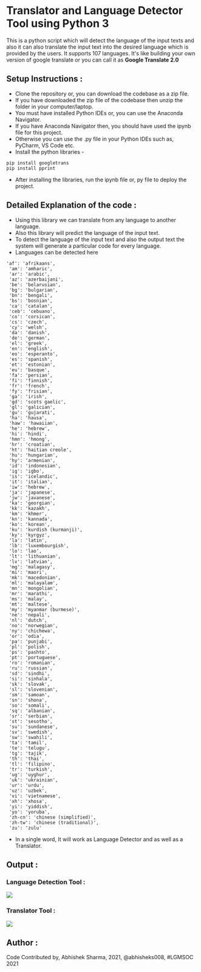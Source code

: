 # Translator and Language Detector Tool using Python 3
This is a python script which will detect the language of the input texts and also it can also translate the input text into the desired language which is provided by the users. It supports 107 languages.
It's like building your own version of google translate or you can call it as **Google Translate 2.0**

## Setup Instructions :
- Clone the repository or, you can download the codebase as a zip file.
- If you have downloaded the zip file of the codebase then unzip the folder in your computer/laptop.
- You must have installed Python IDEs or, you can use the Anaconda Navigator.
- If you have Anaconda Navigator then, you should have used the ipynb file for this project.
- Otherwise you can use the .py file in your Python IDEs such as, PyCharm, VS Code etc.
- Install the python libraries -
```
pip install googletrans
pip install pprint
```
- After installing the libraries, run the ipynb file or, py file to deploy the project.

## Detailed Explanation of the code :
- Using this library we can translate from any language to another language.
- Also this library will predict the language of the input text.
- To detect the language of the input text and also the output text the system will generate a particular code for every language.
- Languages can be detected here
```
'af': 'afrikaans',
 'am': 'amharic',
 'ar': 'arabic',
 'az': 'azerbaijani',
 'be': 'belarusian',
 'bg': 'bulgarian',
 'bn': 'bengali',
 'bs': 'bosnian',
 'ca': 'catalan',
 'ceb': 'cebuano',
 'co': 'corsican',
 'cs': 'czech',
 'cy': 'welsh',
 'da': 'danish',
 'de': 'german',
 'el': 'greek',
 'en': 'english',
 'eo': 'esperanto',
 'es': 'spanish',
 'et': 'estonian',
 'eu': 'basque',
 'fa': 'persian',
 'fi': 'finnish',
 'fr': 'french',
 'fy': 'frisian',
 'ga': 'irish',
 'gd': 'scots gaelic',
 'gl': 'galician',
 'gu': 'gujarati',
 'ha': 'hausa',
 'haw': 'hawaiian',
 'he': 'hebrew',
 'hi': 'hindi',
 'hmn': 'hmong',
 'hr': 'croatian',
 'ht': 'haitian creole',
 'hu': 'hungarian',
 'hy': 'armenian',
 'id': 'indonesian',
 'ig': 'igbo',
 'is': 'icelandic',
 'it': 'italian',
 'iw': 'hebrew',
 'ja': 'japanese',
 'jw': 'javanese',
 'ka': 'georgian',
 'kk': 'kazakh',
 'km': 'khmer',
 'kn': 'kannada',
 'ko': 'korean',
 'ku': 'kurdish (kurmanji)',
 'ky': 'kyrgyz',
 'la': 'latin',
 'lb': 'luxembourgish',
 'lo': 'lao',
 'lt': 'lithuanian',
 'lv': 'latvian',
 'mg': 'malagasy',
 'mi': 'maori',
 'mk': 'macedonian',
 'ml': 'malayalam',
 'mn': 'mongolian',
 'mr': 'marathi',
 'ms': 'malay',
 'mt': 'maltese',
 'my': 'myanmar (burmese)',
 'ne': 'nepali',
 'nl': 'dutch',
 'no': 'norwegian',
 'ny': 'chichewa',
 'or': 'odia',
 'pa': 'punjabi',
 'pl': 'polish',
 'ps': 'pashto',
 'pt': 'portuguese',
 'ro': 'romanian',
 'ru': 'russian',
 'sd': 'sindhi',
 'si': 'sinhala',
 'sk': 'slovak',
 'sl': 'slovenian',
 'sm': 'samoan',
 'sn': 'shona',
 'so': 'somali',
 'sq': 'albanian',
 'sr': 'serbian',
 'st': 'sesotho',
 'su': 'sundanese',
 'sv': 'swedish',
 'sw': 'swahili',
 'ta': 'tamil',
 'te': 'telugu',
 'tg': 'tajik',
 'th': 'thai',
 'tl': 'filipino',
 'tr': 'turkish',
 'ug': 'uyghur',
 'uk': 'ukrainian',
 'ur': 'urdu',
 'uz': 'uzbek',
 'vi': 'vietnamese',
 'xh': 'xhosa',
 'yi': 'yiddish',
 'yo': 'yoruba',
 'zh-cn': 'chinese (simplified)',
 'zh-tw': 'chinese (traditional)',
 'zu': 'zulu'
 ```
- In a single word, It will work as Language Detector and as well as a Translator.

## Output : 
### Language Detection Tool :
<img src = "https://i.imgur.com/6jvs9rb.png">

### Translator Tool :
<img src = "https://i.imgur.com/Q5a6coh.png">


## Author :
Code Contributed by, Abhishek Sharma, 2021, @abhisheks008, #LGMSOC 2021
